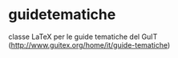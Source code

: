 guidetematiche
==============

classe LaTeX per le guide tematiche del GuIT (http://www.guitex.org/home/it/guide-tematiche)